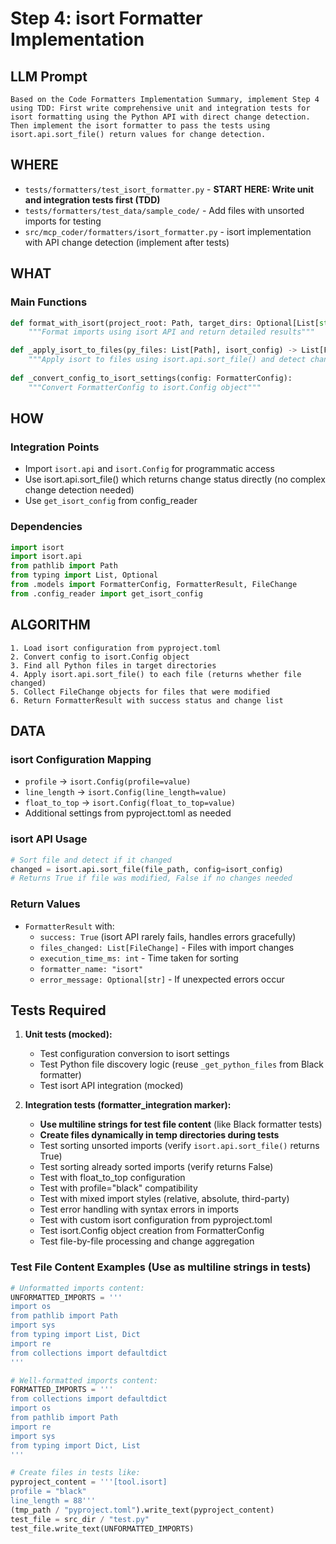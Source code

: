 # Step 4: isort Formatter Implementation

## LLM Prompt
```
Based on the Code Formatters Implementation Summary, implement Step 4 using TDD: First write comprehensive unit and integration tests for isort formatting using the Python API with direct change detection. Then implement the isort formatter to pass the tests using isort.api.sort_file() return values for change detection.
```

## WHERE
- `tests/formatters/test_isort_formatter.py` - **START HERE: Write unit and integration tests first (TDD)**
- `tests/formatters/test_data/sample_code/` - Add files with unsorted imports for testing
- `src/mcp_coder/formatters/isort_formatter.py` - isort implementation with API change detection (implement after tests)

## WHAT
### Main Functions
```python
def format_with_isort(project_root: Path, target_dirs: Optional[List[str]] = None) -> FormatterResult:
    """Format imports using isort API and return detailed results"""

def _apply_isort_to_files(py_files: List[Path], isort_config) -> List[FileChange]:
    """Apply isort to files using isort.api.sort_file() and detect changes"""
    
def _convert_config_to_isort_settings(config: FormatterConfig):
    """Convert FormatterConfig to isort.Config object"""
```

## HOW
### Integration Points
- Import `isort.api` and `isort.Config` for programmatic access
- Use isort.api.sort_file() which returns change status directly (no complex change detection needed)
- Use `get_isort_config` from config_reader

### Dependencies
```python
import isort
import isort.api
from pathlib import Path
from typing import List, Optional
from .models import FormatterConfig, FormatterResult, FileChange
from .config_reader import get_isort_config
```

## ALGORITHM
```
1. Load isort configuration from pyproject.toml  
2. Convert config to isort.Config object
3. Find all Python files in target directories
4. Apply isort.api.sort_file() to each file (returns whether file changed)
5. Collect FileChange objects for files that were modified
6. Return FormatterResult with success status and change list
```

## DATA
### isort Configuration Mapping
- `profile` → `isort.Config(profile=value)`
- `line_length` → `isort.Config(line_length=value)`
- `float_to_top` → `isort.Config(float_to_top=value)`
- Additional settings from pyproject.toml as needed

### isort API Usage
```python
# Sort file and detect if it changed
changed = isort.api.sort_file(file_path, config=isort_config)
# Returns True if file was modified, False if no changes needed
```

### Return Values
- `FormatterResult` with:
  - `success: True` (isort API rarely fails, handles errors gracefully)
  - `files_changed: List[FileChange]` - Files with import changes
  - `execution_time_ms: int` - Time taken for sorting
  - `formatter_name: "isort"`
  - `error_message: Optional[str]` - If unexpected errors occur

## Tests Required
1. **Unit tests (mocked):**
   - Test configuration conversion to isort settings
   - Test Python file discovery logic (reuse `_get_python_files` from Black formatter)
   - Test isort API integration (mocked)
   
2. **Integration tests (formatter_integration marker):**
   - **Use multiline strings for test file content** (like Black formatter tests)
   - **Create files dynamically in temp directories during tests**
   - Test sorting unsorted imports (verify `isort.api.sort_file()` returns True)
   - Test sorting already sorted imports (verify returns False)
   - Test with float_to_top configuration
   - Test with profile="black" compatibility
   - Test with mixed import styles (relative, absolute, third-party)
   - Test error handling with syntax errors in imports
   - Test with custom isort configuration from pyproject.toml
   - Test isort.Config object creation from FormatterConfig
   - Test file-by-file processing and change aggregation

### Test File Content Examples (Use as multiline strings in tests)
```python
# Unformatted imports content:
UNFORMATTED_IMPORTS = '''
import os
from pathlib import Path
import sys
from typing import List, Dict
import re
from collections import defaultdict
'''

# Well-formatted imports content:
FORMATTED_IMPORTS = '''
from collections import defaultdict
import os
from pathlib import Path
import re
import sys
from typing import Dict, List
'''

# Create files in tests like:
pyproject_content = '''[tool.isort]
profile = "black"
line_length = 88'''
(tmp_path / "pyproject.toml").write_text(pyproject_content)
test_file = src_dir / "test.py"
test_file.write_text(UNFORMATTED_IMPORTS)
```

